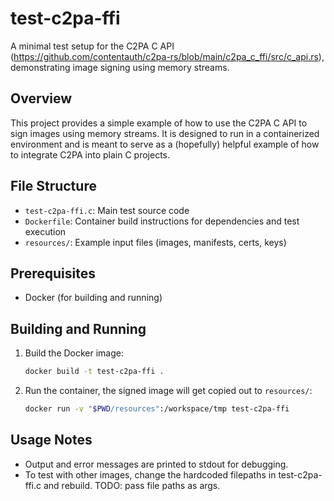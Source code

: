 # test-c2pa-ffi

A minimal test setup for the C2PA C API (https://github.com/contentauth/c2pa-rs/blob/main/c2pa_c_ffi/src/c_api.rs), demonstrating image signing using memory streams.

## Overview
This project provides a simple example of how to use the C2PA C API to sign images using memory streams. It is designed to run in a containerized environment and is meant to serve as a (hopefully) helpful example of how to integrate C2PA into plain C projects.

## File Structure
- `test-c2pa-ffi.c`: Main test source code
- `Dockerfile`: Container build instructions for dependencies and test execution
- `resources/`: Example input files (images, manifests, certs, keys)

## Prerequisites
- Docker (for building and running)

## Building and Running
1. Build the Docker image:
   ```sh
   docker build -t test-c2pa-ffi .
   ```
2. Run the container, the signed image will get copied out to `resources/`:
   ```sh
   docker run -v "$PWD/resources":/workspace/tmp test-c2pa-ffi
   ```

## Usage Notes
- Output and error messages are printed to stdout for debugging.
- To test with other images, change the hardcoded filepaths in test-c2pa-ffi.c and rebuild. TODO: pass file paths as args.